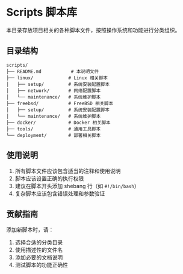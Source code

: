 # Scripts 脚本库

本目录存放项目相关的各种脚本文件，按照操作系统和功能进行分类组织。

## 目录结构

```
scripts/
├── README.md           # 本说明文件
├── linux/             # Linux 相关脚本
│   ├── setup/         # 系统安装配置脚本
│   ├── network/       # 网络配置脚本
│   └── maintenance/   # 系统维护脚本
├── freebsd/           # FreeBSD 相关脚本
│   ├── setup/         # 系统安装配置脚本
│   └── maintenance/   # 系统维护脚本
├── docker/            # Docker 相关脚本
├── tools/             # 通用工具脚本
└── deployment/        # 部署相关脚本
```

## 使用说明

1. 所有脚本文件应该包含适当的注释和使用说明
2. 脚本应该设置正确的执行权限
3. 建议在脚本开头添加 shebang 行（如 `#!/bin/bash`）
4. 复杂脚本应该包含错误处理和参数验证

## 贡献指南

添加新脚本时，请：
1. 选择合适的分类目录
2. 使用描述性的文件名
3. 添加必要的文档说明
4. 测试脚本的功能正确性 